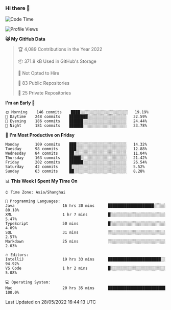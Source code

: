 ### Hi there 👋

<!--
**qbosen/qbosen** is a ✨ _special_ ✨ repository because its `README.md` (this file) appears on your GitHub profile.

Here are some ideas to get you started:

- 🔭 I’m currently working on ...
- 🌱 I’m currently learning ...
- 👯 I’m looking to collaborate on ...
- 🤔 I’m looking for help with ...
- 💬 Ask me about ...
- 📫 How to reach me: ...
- 😄 Pronouns: ...
- ⚡ Fun fact: ...
-->

<!--START_SECTION:waka-->
![Code Time](http://img.shields.io/badge/Code%20Time-0%20secs-blue)

![Profile Views](http://img.shields.io/badge/Profile%20Views-5-blue)

**🐱 My GitHub Data** 

> 🏆 4,089 Contributions in the Year 2022
 > 
> 📦 371.8 kB Used in GitHub's Storage 
 > 
> 🚫 Not Opted to Hire
 > 
> 📜 83 Public Repositories 
 > 
> 🔑 25 Private Repositories  
 > 
**I'm an Early 🐤** 

```text
🌞 Morning    146 commits    ████░░░░░░░░░░░░░░░░░░░░░   19.19% 
🌆 Daytime    248 commits    ████████░░░░░░░░░░░░░░░░░   32.59% 
🌃 Evening    186 commits    ██████░░░░░░░░░░░░░░░░░░░   24.44% 
🌙 Night      181 commits    ██████░░░░░░░░░░░░░░░░░░░   23.78%

```
📅 **I'm Most Productive on Friday** 

```text
Monday       109 commits    ███░░░░░░░░░░░░░░░░░░░░░░   14.32% 
Tuesday      98 commits     ███░░░░░░░░░░░░░░░░░░░░░░   12.88% 
Wednesday    84 commits     ██░░░░░░░░░░░░░░░░░░░░░░░   11.04% 
Thursday     163 commits    █████░░░░░░░░░░░░░░░░░░░░   21.42% 
Friday       202 commits    ██████░░░░░░░░░░░░░░░░░░░   26.54% 
Saturday     42 commits     █░░░░░░░░░░░░░░░░░░░░░░░░   5.52% 
Sunday       63 commits     ██░░░░░░░░░░░░░░░░░░░░░░░   8.28%

```


📊 **This Week I Spent My Time On** 

```text
⌚︎ Time Zone: Asia/Shanghai

💬 Programming Languages: 
Java                     16 hrs 30 mins      ████████████████████░░░░░   80.18% 
XML                      1 hr 7 mins         █░░░░░░░░░░░░░░░░░░░░░░░░   5.47% 
TypeScript               50 mins             █░░░░░░░░░░░░░░░░░░░░░░░░   4.09% 
SQL                      31 mins             ░░░░░░░░░░░░░░░░░░░░░░░░░   2.57% 
Markdown                 25 mins             ░░░░░░░░░░░░░░░░░░░░░░░░░   2.03%

🔥 Editors: 
IntelliJ                 19 hrs 33 mins      ███████████████████████░░   94.92% 
VS Code                  1 hr 2 mins         █░░░░░░░░░░░░░░░░░░░░░░░░   5.08%

💻 Operating System: 
Mac                      20 hrs 35 mins      █████████████████████████   100.0%

```


 Last Updated on 28/05/2022 16:44:13 UTC
<!--END_SECTION:waka-->
